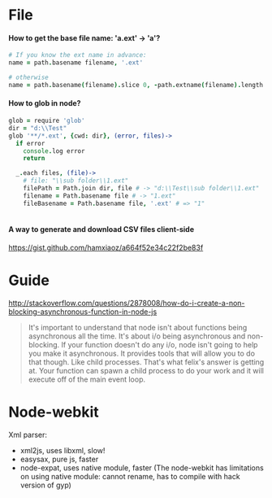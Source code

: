 # File

#### How to get the base file name: 'a.ext' -> 'a'?
```coffee
# If you know the ext name in advance:
name = path.basename filename, '.ext'

# otherwise
name = path.basename(filename).slice 0, -path.extname(filename).length
```

#### How to glob in node?
```coffee
glob = require 'glob'
dir = "d:\\Test"
glob '**/*.ext', {cwd: dir}, (error, files)->
  if error
    console.log error
    return

  _.each files, (file)->
    # file: "\\sub folder\\1.ext"
    filePath = Path.join dir, file # -> "d:\\Test\\sub folder\\1.ext"
    filename = Path.basename file # -> "1.ext"
    fileBasename = Path.basename file, '.ext' # => "1"
    
```

#### A way to generate and download CSV files client-side
https://gist.github.com/hamxiaoz/a664f52e34c22f2be83f

# Guide
http://stackoverflow.com/questions/2878008/how-do-i-create-a-non-blocking-asynchronous-function-in-node-js
> It's important to understand that node isn't about functions being asynchronous all the time. It's about i/o being asynchronous and non-blocking. If your function doesn't do any i/o, node isn't going to help you make it asynchronous. It provides tools that will allow you to do that though. Like child processes. That's what felix's answer is getting at. Your function can spawn a child process to do your work and it will execute off of the main event loop.

# Node-webkit
Xml parser:
- xml2js, uses libxml, slow!
- easysax, pure js, faster
- node-expat, uses native module, faster (The node-webkit has limitations on using native module: cannot rename, has to compile with hack version of gyp)
